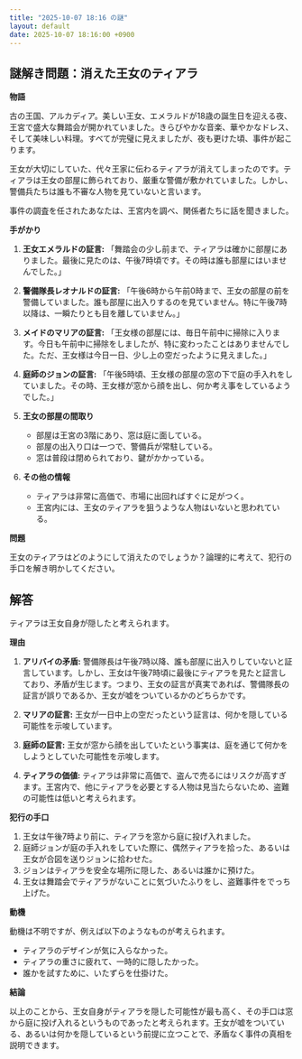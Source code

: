 ```yaml
---
title: "2025-10-07 18:16 の謎"
layout: default
date: 2025-10-07 18:16:00 +0900
---
```

## 謎解き問題：消えた王女のティアラ

**物語**

古の王国、アルカディア。美しい王女、エメラルドが18歳の誕生日を迎える夜、王宮で盛大な舞踏会が開かれていました。きらびやかな音楽、華やかなドレス、そして美味しい料理。すべてが完璧に見えましたが、夜も更けた頃、事件が起こります。

王女が大切にしていた、代々王家に伝わるティアラが消えてしまったのです。ティアラは王女の部屋に飾られており、厳重な警備が敷かれていました。しかし、警備兵たちは誰も不審な人物を見ていないと言います。

事件の調査を任されたあなたは、王宮内を調べ、関係者たちに話を聞きました。

**手がかり**

1.  **王女エメラルドの証言:**
    「舞踏会の少し前まで、ティアラは確かに部屋にありました。最後に見たのは、午後7時頃です。その時は誰も部屋にはいませんでした。」

2.  **警備隊長レオナルドの証言:**
    「午後6時から午前0時まで、王女の部屋の前を警備していました。誰も部屋に出入りするのを見ていません。特に午後7時以降は、一瞬たりとも目を離していません。」

3.  **メイドのマリアの証言:**
    「王女様の部屋には、毎日午前中に掃除に入ります。今日も午前中に掃除をしましたが、特に変わったことはありませんでした。ただ、王女様は今日一日、少し上の空だったように見えました。」

4.  **庭師のジョンの証言:**
    「午後5時頃、王女様の部屋の窓の下で庭の手入れをしていました。その時、王女様が窓から顔を出し、何か考え事をしているようでした。」

5.  **王女の部屋の間取り**

    *   部屋は王宮の3階にあり、窓は庭に面している。
    *   部屋の出入り口は一つで、警備兵が常駐している。
    *   窓は普段は閉められており、鍵がかかっている。

6.  **その他の情報**
    *   ティアラは非常に高価で、市場に出回ればすぐに足がつく。
    *   王宮内には、王女のティアラを狙うような人物はいないと思われている。

**問題**

王女のティアラはどのようにして消えたのでしょうか？論理的に考えて、犯行の手口を解き明かしてください。

## 解答

ティアラは王女自身が隠したと考えられます。

**理由**

1.  **アリバイの矛盾:** 警備隊長は午後7時以降、誰も部屋に出入りしていないと証言しています。しかし、王女は午後7時頃に最後にティアラを見たと証言しており、矛盾が生じます。つまり、王女の証言が真実であれば、警備隊長の証言が誤りであるか、王女が嘘をついているかのどちらかです。

2.  **マリアの証言:** 王女が一日中上の空だったという証言は、何かを隠している可能性を示唆しています。

3.  **庭師の証言:** 王女が窓から顔を出していたという事実は、庭を通じて何かをしようとしていた可能性を示唆します。

4.  **ティアラの価値:** ティアラは非常に高価で、盗んで売るにはリスクが高すぎます。王宮内で、他にティアラを必要とする人物は見当たらないため、盗難の可能性は低いと考えられます。

**犯行の手口**

1.  王女は午後7時より前に、ティアラを窓から庭に投げ入れました。
2.  庭師ジョンが庭の手入れをしていた際に、偶然ティアラを拾った、あるいは王女が合図を送りジョンに拾わせた。
3.  ジョンはティアラを安全な場所に隠した、あるいは誰かに預けた。
4.  王女は舞踏会でティアラがないことに気づいたふりをし、盗難事件をでっち上げた。

**動機**

動機は不明ですが、例えば以下のようなものが考えられます。

*   ティアラのデザインが気に入らなかった。
*   ティアラの重さに疲れて、一時的に隠したかった。
*   誰かを試すために、いたずらを仕掛けた。

**結論**

以上のことから、王女自身がティアラを隠した可能性が最も高く、その手口は窓から庭に投げ入れるというものであったと考えられます。王女が嘘をついている、あるいは何かを隠しているという前提に立つことで、矛盾なく事件の真相を説明できます。

